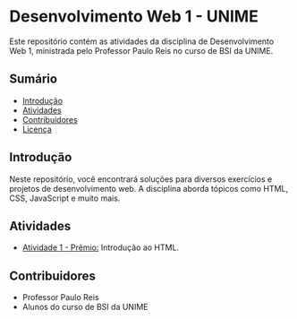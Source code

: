# Desenvolvimento Web 1 - UNIME

Este repositório contém as atividades da disciplina de Desenvolvimento Web 1, ministrada pelo Professor Paulo Reis no curso de BSI da UNIME.

## Sumário
- [Introdução](#introdução)
- [Atividades](#atividades)
- [Contribuidores](#contribuidores)
- [Licença](#licença)

## Introdução
Neste repositório, você encontrará soluções para diversos exercícios e projetos de desenvolvimento web. A disciplina aborda tópicos como HTML, CSS, JavaScript e muito mais.

## Atividades
- [Atividade 1 - Prêmio:](https://github.com/MichelNsouza/Web1Unime/tree/main/Atividade1) Introdução ao HTML.


## Contribuidores
- Professor Paulo Reis
- Alunos do curso de BSI da UNIME
